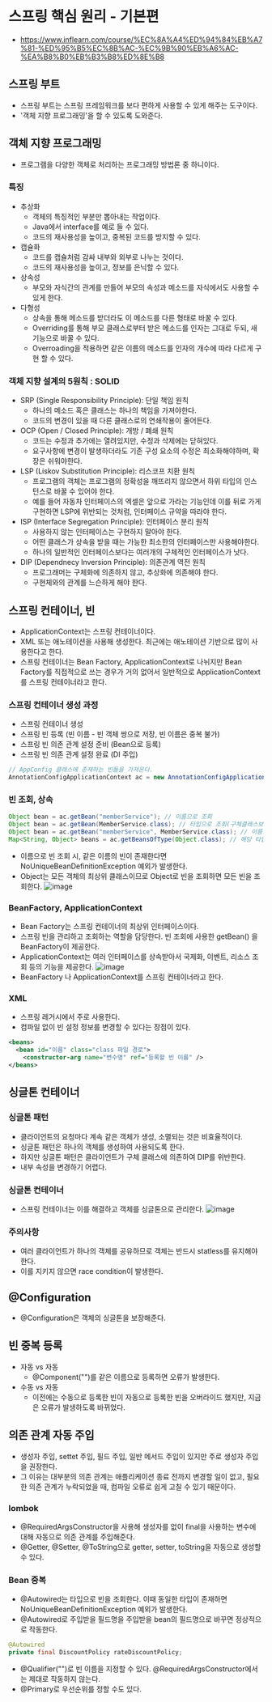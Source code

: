 # 스프링 핵심 원리 - 기본편
- https://www.inflearn.com/course/%EC%8A%A4%ED%94%84%EB%A7%81-%ED%95%B5%EC%8B%AC-%EC%9B%90%EB%A6%AC-%EA%B8%B0%EB%B3%B8%ED%8E%B8

## 스프링 부트
- 스프링 부트는 스프링 프레임워크를 보다 편하게 사용할 수 있게 해주는 도구이다.
- '객체 지향 프로그래밍'을 할 수 있도록 도와준다.

## 객체 지향 프로그래밍
- 프로그램을 다양한 객체로 처리하는 프로그래밍 방법론 중 하니이다.
### 특징
- 추상화
  - 객체의 특징적인 부분만 뽑아내는 작업이다.
  - Java에서 interface를 예로 들 수 있다.
  - 코드의 재사용성을 높이고, 중복된 코드를 방지할 수 있다.
- 캡슐화
  - 코드를 캡슐처럼 감싸 내부와 외부로 나누는 것이다.
  - 코드의 재사용성을 높이고, 정보를 은닉할 수 있다.
- 상속성
  - 부모와 자식간의 관계를 만들어 부모의 속성과 메소드를 자식에서도 사용할 수 있게 한다.
- 다형성
  - 상속을 통해 메소드를 받더라도 이 메소드를 다른 형태로 바꿀 수 있다.
  - Overriding를 통해 부모 클래스로부터 받은 메소드를 인자는 그대로 두되, 새 기능으로 바꿀 수 있다.
  - Overroading을 적용하면 같은 이름의 메소드를 인자의 개수에 따라 다르게 구현 할 수 있다.
### 객체 지향 설계의 5원칙 : SOLID
- SRP (Single Responsibility Principle): 단일 책임 원칙
  - 하나의 메소드 혹은 클래스는 하나의 책임을 가져야한다.
  - 코드의 변경이 있을 때 다른 클래스로의 연쇄작용이 줄어든다.
- OCP (Open / Closed Principle): 개방 / 폐쇄 원칙
  - 코드는 수정과 추가에는 열려있지만, 수정과 삭제에는 닫혀있다.
  - 요구사항에 변경이 발생하더라도 기존 구성 요소의 수정은 최소화해야하며, 확장은 쉬워야한다.
- LSP (Liskov Substitution Principle): 리스코프 치환 원칙
  - 프로그램의 객체는 프로그램의 정확성을 깨뜨리지 않으면서 하위 타입의 인스턴스로 바꿀 수 있어야 한다.
  - 예를 들어 자동차 인터페이스의 엑셀은 앞으로 가라는 기능인데 이를 뒤로 가게 구현하면 LSP에 위반되는 것처럼, 인터페이스 규약을 따라야 한다.
- ISP (Interface Segregation Principle): 인터페이스 분리 원칙
  - 사용하지 않는 인터페이스는 구현하지 말아야 한다.
  - 어떤 클래스가 상속을 받을 때는 가능한 최소한의 인터페이스만 사용해야한다.
  - 하나의 일반적인 인터페이스보다는 여러개의 구체적인 인터페이스가 낫다.
- DIP (Dependnecy Inversion Principle): 의존관계 역전 원칙
  - 프로그래머는 구체화에 의존하지 않고, 추상화에 의존해야 한다.
  - 구현체와의 관계를 느슨하게 해야 한다.

## 스프링 컨테이너, 빈
- ApplicationContext는 스프링 컨테이너이다.
- XML 또는 애노테이션을 사용해 생성한다. 최근에는 애노테이션 기반으로 많이 사용한다고 한다.
- 스프링 컨테이너는 Bean Factory, ApplicationContext로 나뉘지만 Bean Factory를 직접적으로 쓰는 경우가 거의 없어서 일반적으로 ApplicationContext를 스프링 컨테이너라고 한다.
### 스프링 컨테이너 생성 과정
  - 스프링 컨테이너 생성
  - 스프링 빈 등록 (빈 이름 - 빈 객체 쌍으로 저장, 빈 이름은 중복 불가)
  - 스프링 빈 의존 관계 설정 준비 (Bean으로 등록)
  - 스프링 빈 의존 관계 설정 완료 (DI 주입)

```JAVA
// AppConfig 클래스에 존재하는 빈들을 가져온다.
AnnotationConfigApplicationContext ac = new AnnotationConfigApplicationContext(AppConfig.class);
```
### 빈 조회, 상속
```JAVA
Object bean = ac.getBean("memberService"); // 이름으로 조회
Object bean = ac.getBean(MemberService.class); // 타입으로 조회(구체클래스보단 추상클래스의 타입으로 조회하는 것이 좋다(SOLID원칙))
Object bean = ac.getBean("memberService", MemberService.class); // 이름과 타입으로 조회
Map<String, Object> beans = ac.getBeansOfType(Object.class); // 해당 타입을 가진 모든 bean 조회
```
- 이름으로 빈 조회 시, 같은 이름의 빈이 존재한다면 NoUniqueBeanDefinitionException 예외가 발생한다.
- Object는 모든 객체의 최상위 클래스이므로 Object로 빈을 조회하면 모든 빈을 조회한다.
![image](https://user-images.githubusercontent.com/63232876/147448018-5a2690d2-ac08-46d5-9a1c-e89638d3f7b6.png)
### BeanFactory, ApplicationContext
- Bean Factory는 스프링 컨테이너의 최상위 인터페이스이다.
- 스프링 빈을 관리하고 조회하는 역할을 담당한다. 빈 조회에 사용한 getBean() 을 BeanFactory이 제공한다.
- ApplicationContext는 여러 인터페이스를 상속받아서 국제화, 이벤트, 리소스 조회 등의 기능을 제공한다. 
![image](https://user-images.githubusercontent.com/63232876/147449986-529d6496-22d7-43ad-8050-b54eb74cd32f.png)
- BeanFactory 나 ApplicationContext를 스프링 컨테이너라고 한다.
### XML
- 스프링 레거시에서 주로 사용한다.
- 컴파일 없이 빈 설정 정보를 변경할 수 있다는 장점이 있다.
```XML
<beans>
  <bean id="이름" class="class 파일 경로">
    <constructor-arg name="변수명" ref="등록할 빈 이름" />
</beans>
```

## 싱글톤 컨테이너
### 싱글톤 패턴
- 클라이언트의 요청마다 계속 같은 객체가 생성, 소멸되는 것은 비효율적이다.
- 싱글톤 패턴은 하나의 객체를 생성하여 사용되도록 한다.
- 하지만 싱글톤 패턴은 클라이언트가 구체 클래스에 의존하여 DIP를 위반한다.
- 내부 속성을 변경하기 어렵다.
### 싱글톤 컨테이너
- 스프링 컨테이너는 이를 해결하고 객체를 싱글톤으로 관리한다.
![image](https://user-images.githubusercontent.com/63232876/147454153-09dddae5-e0e2-4d8e-913d-0e7fe9925767.png)
### 주의사항
- 여러 클라이언트가 하나의 객체를 공유하므로 객체는 반드시 statless를 유지해야한다.
- 이를 지키지 않으면 race condition이 발생한다.

## @Configuration
- @Configuration은 객체의 싱글톤을 보장해준다.

## 빈 중복 등록
- 자동 vs 자동
  - @Component("")를 같은 이름으로 등록하면 오류가 발생한다.
- 수동 vs 자동
  - 이전에는 수동으로 등록한 빈이 자동으로 등록한 빈을 오버라이드 했지만, 지금은 오류가 발생하도록 바뀌었다.

## 의존 관계 자동 주입
- 생성자 주입, settet 주입, 필드 주입, 일반 메서드 주입이 있지만 주로 생성자 주입을 권장한다.
- 그 이유는 대부분의 의존 관계는 애플리케이션 종료 전까지 변경할 일이 없고, 필요한 의존 관계가 누락되었을 때, 컴파일 오류로 쉽게 고칠 수 있기 때문이다.
### lombok
- @RequiredArgsConstructor을 사용해 생성자를 없이 final을 사용하는 변수에 대해 자동으로 의존 관계를 주입해준다.
- @Getter, @Setter, @ToString으로 getter, setter, toString을 자동으로 생성할 수 있다.
### Bean 중복
- @Autowired는 타입으로 빈을 조회한다. 이때 동일한 타입이 존재하면 NoUniqueBeanDefinitionException 예외가 발생한다.
- @Autowired로 주입받을 필드명을 주입받을 bean의 필드명으로 바꾸면 정상적으로 작동한다.
```JAVA
@Autowired
private final DiscountPolicy rateDiscountPolicy;
```
- @Qualifier("")로 빈 이름을 지정할 수 있다. @RequiredArgsConstructor에서는 제대로 작동하지 않는다.
- @Primary로 우선순위를 정할 수도 있다.
